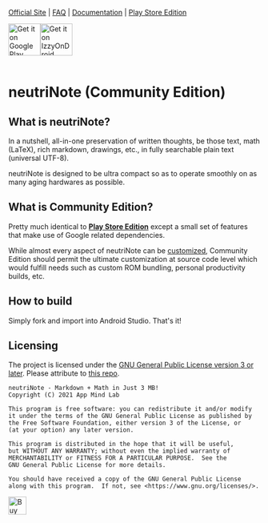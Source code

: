 [Official Site](https://neutrinote.wordpress.com/) | [FAQ](https://neutrinote.wordpress.com/how-do-i/) | [Documentation](https://appml.github.io/nano/) | [Play Store Edition](https://github.com/appml/nano)

<div style="display:flex" >
<a href="https://play.google.com/store/apps/details?id=com.appmindlab.nano">
    <img alt="Get it on Google Play" height="64" src="https://play.google.com/intl/en_us/badges/images/generic/en_badge_web_generic.png" />
</a>
<a href="https://apt.izzysoft.de/fdroid/index/apk/com.appmindlab.nano">
    <img src="https://gitlab.com/IzzyOnDroid/repo/-/raw/master/assets/IzzyOnDroid.png" alt="Get it on IzzyOnDroid" height="64">
</a>
</div><br/>

neutriNote (Community Edition)
==============================

What is neutriNote?
-------------------

In a nutshell, all-in-one preservation of written thoughts, be those text, math (LaTeX), rich markdown, drawings, etc.,  in fully searchable plain text (universal UTF-8).  

neutriNote is designed to be ultra compact so as to operate smoothly on as many aging hardwares as possible.


What is Community Edition?
--------------------------

Pretty much identical to [**Play Store Edition**](https://play.google.com/store/apps/details?id=com.appmindlab.nano) except a small set of features that make use of Google related dependencies.  

While almost every aspect of neutriNote can be [customized](https://appml.github.io/nano/), Community Edition should permit the ultimate customization at source code level which would fulfill needs such as custom ROM bundling, personal productivity builds, etc.


How to build
------------

Simply fork and import into Android Studio.  That's it!


Licensing
---------

The project is licensed under the [GNU General Public License version 3 or later](https://choosealicense.com/licenses/gpl-3.0/).  Please attribute to [this repo](https://github.com/appml/neutrinote).

    neutriNote - Markdown + Math in Just 3 MB!
    Copyright (C) 2021 App Mind Lab

    This program is free software: you can redistribute it and/or modify
    it under the terms of the GNU General Public License as published by
    the Free Software Foundation, either version 3 of the License, or
    (at your option) any later version.

    This program is distributed in the hope that it will be useful,
    but WITHOUT ANY WARRANTY; without even the implied warranty of
    MERCHANTABILITY or FITNESS FOR A PARTICULAR PURPOSE.  See the
    GNU General Public License for more details.

    You should have received a copy of the GNU General Public License
    along with this program.  If not, see <https://www.gnu.org/licenses/>.

<a href='https://ko-fi.com/X8X6AWNQ' target='_blank'><img height='36' style='border:0px;height:36px;' src='https://cdn.ko-fi.com/cdn/kofi2.png?v=2' border='0' alt='Buy Me a Coffee at ko-fi.com' /></a>


